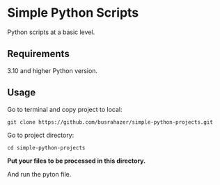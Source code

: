 # Simple Python Scripts

Python scripts at a basic level.

## Requirements

3.10 and higher Python version.

## Usage

Go to terminal and copy project to local:

    git clone https://github.com/busrahazer/simple-python-projects.git

Go to project directory:

    cd simple-python-projects

**Put your files to be processed in this directory.**

And run the pyton file.
